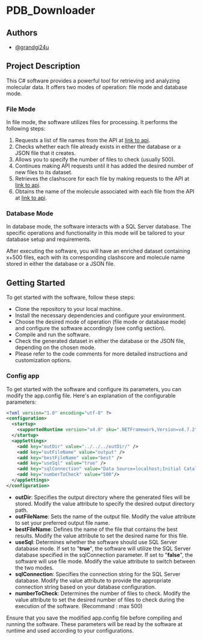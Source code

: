 # PDB_Downloader

## Authors

- [@grandgi24u](https://www.github.com/grandgi24u)

## Project Description

This C# software provides a powerful tool for retrieving and analyzing molecular data. It offers two modes of operation: file mode and database mode.

### File Mode

In file mode, the software utilizes files for processing. It performs the following steps:

1. Requests a list of file names from the API at [link to api](https://search.rcsb.org/).
2. Checks whether each file already exists in either the database or a JSON file that it creates.
3. Allows you to specify the number of files to check (usually 500).
4. Continues making API requests until it has added the desired number of new files to its dataset.
5. Retrieves the clashscore for each file by making requests to the API at [link to api](https://files.rcsb.org/pub/pdb/validation_reports/).
6. Obtains the name of the molecule associated with each file from the API at [link to api](https://data.rcsb.org/rest/v1/core/entry/).

### Database Mode

In database mode, the software interacts with a SQL Server database. The specific operations and functionality in this mode will be tailored to your database setup and requirements.

After executing the software, you will have an enriched dataset containing x+500 files, each with its corresponding clashscore and molecule name stored in either the database or a JSON file.

## Getting Started

To get started with the software, follow these steps:

- Clone the repository to your local machine.
- Install the necessary dependencies and configure your environment.
- Choose the desired mode of operation (file mode or database mode) and configure the software accordingly (see config section).
- Compile and run the software.
- Check the generated dataset in either the database or the JSON file, depending on the chosen mode.
- Please refer to the code comments for more detailed instructions and customization options.

### Config app

To get started with the software and configure its parameters, you can modify the app.config file. Here's an explanation of the configurable parameters:

```xml
<?xml version="1.0" encoding="utf-8" ?>
<configuration>
  <startup>
    <supportedRuntime version="v4.0" sku=".NETFramework,Version=v4.7.2" />
  </startup>
  <appSettings>
    <add key="outDir" value="../../../outDir/" />
    <add key="outFileName" value="output" />
    <add key="bestFileName" value="best" />
    <add key="useSql" value="true" />
    <add key="sqlConnection" value="Data Source=localhost;Initial Catalog=MmCifFiles; Integrated Security=True"/>
    <add key="numberToCheck" value="500"/>
  </appSettings>
</configuration>
```

- **outDir**: Specifies the output directory where the generated files will be stored. Modify the value attribute to specify the desired output directory path.
- **outFileName**: Sets the name of the output file. Modify the value attribute to set your preferred output file name.
- **bestFileName**: Defines the name of the file that contains the best results. Modify the value attribute to set the desired name for this file.
- **useSql**: Determines whether the software should use SQL Server database mode. If set to "**true**", the software will utilize the SQL Server database specified in the sqlConnection parameter. If set to "**false**", the software will use file mode. Modify the value attribute to switch between the two modes.
- **sqlConnection**: Specifies the connection string for the SQL Server database. Modify the value attribute to provide the appropriate connection string based on your database configuration.
- **numberToCheck**: Determines the number of files to check. Modify the value attribute to set the desired number of files to check during the execution of the software. (Recommand : max 500)

Ensure that you save the modified app.config file before compiling and running the software. These parameters will be read by the software at runtime and used according to your configurations.


